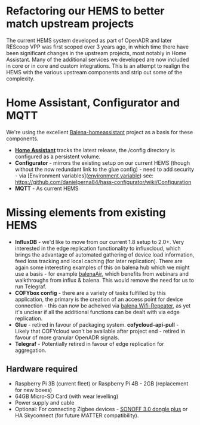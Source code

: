 # Refactoring our HEMS to better match upstream projects

The current HEMS system developed as part of OpenADR and later REScoop VPP was first scoped over 3 years ago, in which time there have been significant changes in the upstream projects, most notably in Home Assistant. Many of the additional services we developed are now included in core or in core and custom integrations. This is an attempt to realign the HEMS with the various upstream components and strip out some of the complexity.

# Home Assistant, Configurator and MQTT

We're using the excellent [Balena-homeassistant](https://github.com/balena-io-experimental/balena-homeassistant) project as a basis for these components. 

* [**Home Assistant**](https://www.home-assistant.io/) tracks the latest release, the /config directory is configured as a persistent volume.
* **Configurator** - mirrors the existing setup on our current HEMS (though without the now redundant link to the glue config) - need to add security - via [Environment variables]([environment variable](https://www.balena.io/docs/learn/manage/variables/)) see: https://github.com/danielperna84/hass-configurator/wiki/Configuration
* **MQTT** - As current HEMS

# Missing elements from existing HEMS

* **InfluxDB** - we'd like to move from our current 1.8 setup to 2.0+. Very interested in the edge replication functionality to influxcloud, which brings the advantage of automated gathering of device load information, feed loss tracking and local caching (for later replication). There are again some interesting examples of this on balena hub which we might use a basis - for example [balenaAir](https://github.com/balenair/balenair), which benefits from webinars and walkthroughs from influx & balena. This would remove the need for us to run Telegraf.
* **COFYbox config** - there are a variety of tasks fulfilled by this application, the primary is the creation of an access point for device connection - this can now be acheived via [balena Wifi-Repeater](https://github.com/balena-labs-projects/wifi-repeater), as yet it's unclear if all the additional functions can be dealt with via edge replication.
* **Glue** - retired in favour of packaging system.
**cofycloud-api-pull** - Likely that COFYcloud won't be available after project end - retired in favour of more granular OpenADR signals.
* **Telegraf** - Potentially retired in favour of edge replication for aggregation.


## Hardware required

* Raspberry Pi 3B (current fleet) or Raspberry Pi 4B - 2GB (replacement for new boxes)
* 64GB Micro-SD Card (with wear levelling)
* Power supply and cable
* Optional: For connecting Zigbee devices - [SONOFF 3.0 dongle plus](https://sonoff.tech/product/gateway-and-sensors/sonoff-zigbee-3-0-usb-dongle-plus-e/) or HA Skyconnect (for future MATTER compatibility).


